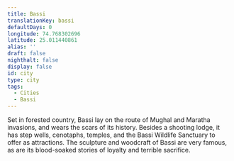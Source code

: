 ```yaml
---
title: Bassi
translationKey: bassi
defaultDays: 0
longitude: 74.768302696
latitude: 25.011440861
alias: ''
draft: false
nighthalt: false
display: false
id: city
type: city
tags:
  - Cities
  - Bassi
---
```

Set in forested country, Bassi lay on the route of Mughal and Maratha invasions, and wears the scars of its history. Besides a shooting lodge, it has step wells, cenotaphs, temples, and the Bassi Wildlife Sanctuary to offer as attractions. The sculpture and woodcraft of Bassi are very famous, as are its blood-soaked stories of loyalty and terrible sacrifice.